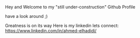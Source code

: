 Hey and Welcome to my "still under-construction" Github Profile 

have a look around ;)

Greatness is on its way 
Here is my linkedin lets connect: https://www.linkedin.com/in/ahmed-elhadidi/
